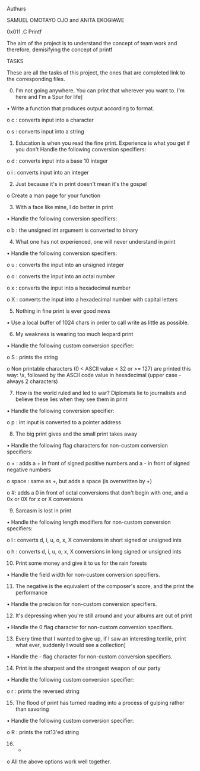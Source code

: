 Authurs

SAMUEL OMOTAYO OJO and ANITA EKOGIAWE

0x011 .C Printf

The aim of the project is to understand the concept of team work and therefore, demisifying the concept of printf

TASKS

These are all the tasks of this project, the ones that are completed link to the corresponding files.

0.	I'm not going anywhere. You can print that wherever you want to. I'm here and I'm a Spur for life] 

•	Write a function that produces output according to format. 

o	c : converts input into a character

o	s : converts input into a string

1.	Education is when you read the fine print. Experience is what you get if you don't Handle the following conversion specifiers: 

o	d : converts input into a base 10 integer

o	i : converts input into an integer

2.	Just because it's in print doesn't mean it's the gospel

o	Create a man page for your function

3.	With a face like mine, I do better in print

•	Handle the following conversion specifiers:

o	b : the unsigned int argument is converted to binary

4.	What one has not experienced, one will never understand in print

•	Handle the following conversion specifiers:

o	u : converts the input into an unsigned integer

o	o : converts the input into an octal number

o	x : converts the input into a hexadecimal number

o	X : converts the input into a hexadecimal number with capital letters

5.	Nothing in fine print is ever good news 

•	Use a local buffer of 1024 chars in order to call write as little as possible.

6.	My weakness is wearing too much leopard print

•	Handle the following custom conversion specifier:

o	S : prints the string

o	Non printable characters (0 < ASCII value < 32 or >= 127) are printed this way: \x, followed by the ASCII code value in hexadecimal (upper case - always 2 characters)

7.	How is the world ruled and led to war? Diplomats lie to journalists and believe these lies when they see them in print

•	Handle the following conversion specifier:

o	p : int input is converted to a pointer address

8.	The big print gives and the small print takes away

•	Handle the following flag characters for non-custom conversion specifiers:

o	+  : adds a + in front of signed positive numbers and a - in front of signed negative numbers

o	space : same as +, but adds a space (is overwritten by +)

o	#: adds a 0 in front of octal conversions that don't begin with one, and a 0x or 0X for x or X conversions

9.	Sarcasm is lost in print

•	Handle the following length modifiers for non-custom conversion specifiers: 

o	l : converts d, i, u, o, x, X conversions in short signed or unsigned ints

o	h : converts d, i, u, o, x, X conversions in long signed or unsigned ints

10.	Print some money and give it to us for the rain forests

•	Handle the field width for non-custom conversion specifiers.

11.	The negative is the equivalent of the composer's score, and the print the performance

•	Handle the precision for non-custom conversion specifiers.

12.	It's depressing when you're still around and your albums are out of print

•	Handle the 0 flag character for non-custom conversion specifiers.

13.	Every time that I wanted to give up, if I saw an interesting textile, print what ever, suddenly I would see a collection]

•	Handle the - flag character for non-custom conversion specifiers.

14.	Print is the sharpest and the strongest weapon of our party

•	Handle the following custom conversion specifier:

o	r : prints the reversed string

15.	The flood of print has turned reading into a process of gulping rather than savoring

•	Handle the following custom conversion specifier:

o	R : prints the rot13'ed string



16.	 *

o	All the above options work well together.




